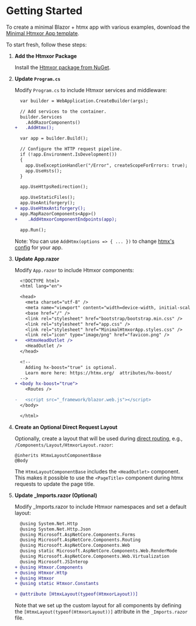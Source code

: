 # Getting Started

To create a minimal Blazor + htmx app with various examples, download the [Minimal Htmxor App template](https://github.com/egil/Htmxor/tree/main/samples/MinimalHtmxorApp).

To start fresh, follow these steps:

1. **Add the Htmxor Package**

   Install the [Htmxor package from NuGet](https://www.nuget.org/packages/Htmxor).


2. **Update `Program.cs`**

   Modify `Program.cs` to include Htmxor services and middleware:

	```diff
	  var builder = WebApplication.CreateBuilder(args);

	  // Add services to the container.
	  builder.Services
	  	.AddRazorComponents()
	+   .AddHtmx();

	  var app = builder.Build();

	  // Configure the HTTP request pipeline.
	  if (!app.Environment.IsDevelopment())
	  {
	  	app.UseExceptionHandler("/Error", createScopeForErrors: true);
	  	app.UseHsts();
	  }

	  app.UseHttpsRedirection();

	  app.UseStaticFiles();
	  app.UseAntiforgery();
	+ app.UseHtmxAntiforgery();
	  app.MapRazorComponents<App>()
	+    .AddHtmxorComponentEndpoints(app);

	  app.Run();
	```
	Note: You can use `AddHtmx(options => { ... })` to change [htmx's config](https://htmx.org/reference/#config) for your app.

3. **Update App.razor**

   Modify `App.razor` to include Htmxor components:

	```diff
	  <!DOCTYPE html>
	  <html lang="en">

	  <head>
	  	<meta charset="utf-8" />
	  	<meta name="viewport" content="width=device-width, initial-scale=1.0" />
	  	<base href="/" />
	  	<link rel="stylesheet" href="bootstrap/bootstrap.min.css" />
	  	<link rel="stylesheet" href="app.css" />
	  	<link rel="stylesheet" href="MinimalHtmxorApp.styles.css" />
	  	<link rel="icon" type="image/png" href="favicon.png" />
	+   <HtmxHeadOutlet />
	  	<HeadOutlet />
	  </head>

	  <!--
	    Adding hx-boost="true" is optional.
	    Learn more here: https://htmx.org/  attributes/hx-boost/
	  -->
	+ <body hx-boost="true">
	  	<Routes />

	-   <script src="_framework/blazor.web.js"></script>
	  </body>

	  </html>
	```

4. **Create an Optional Direct Request Layout**

   Optionally, create a layout that will be used during [direct routing](routing.md#direct-routing), e.g., `/Components/Layout/HtmxorLayout.razor`:

	```razor
	@inherits HtmxLayoutComponentBase
	@Body
	```

	The `HtmxLayoutComponentBase` includes the `<HeadOutlet>` component. This makes it possible to use the `<PageTitle>` component during htmx requests to update the page title.

5. **Update _Imports.razor (Optional)**

   Modify _Imports.razor to include Htmxor namespaces and set a default layout:

	```diff
	  @using System.Net.Http
	  @using System.Net.Http.Json
	  @using Microsoft.AspNetCore.Components.Forms
	  @using Microsoft.AspNetCore.Components.Routing
	  @using Microsoft.AspNetCore.Components.Web
	  @using static Microsoft.AspNetCore.Components.Web.RenderMode
	  @using Microsoft.AspNetCore.Components.Web.Virtualization
	  @using Microsoft.JSInterop
	+ @using Htmxor.Components
	+ @using Htmxor.Http
	+ @using Htmxor
	+ @using static Htmxor.Constants

	+ @attribute [HtmxLayout(typeof(HtmxorLayout))]
	```

	Note that we set up the custom layout for all components by defining the `[HtmxLayout(typeof(HtmxorLayout))]` attribute in the `_Imports.razor` file.
